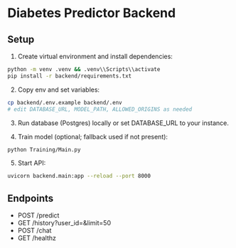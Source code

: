 # Diabetes Predictor Backend

## Setup

1. Create virtual environment and install dependencies:
```bash
python -m venv .venv && .venv\\Scripts\\activate
pip install -r backend/requirements.txt
```

2. Copy env and set variables:
```bash
cp backend/.env.example backend/.env
# edit DATABASE_URL, MODEL_PATH, ALLOWED_ORIGINS as needed
```

3. Run database (Postgres) locally or set DATABASE_URL to your instance.

4. Train model (optional; fallback used if not present):
```bash
python Training/Main.py
```

5. Start API:
```bash
uvicorn backend.main:app --reload --port 8000
```

## Endpoints
- POST /predict
- GET /history?user_id=<uuid>&limit=50
- POST /chat
- GET /healthz



